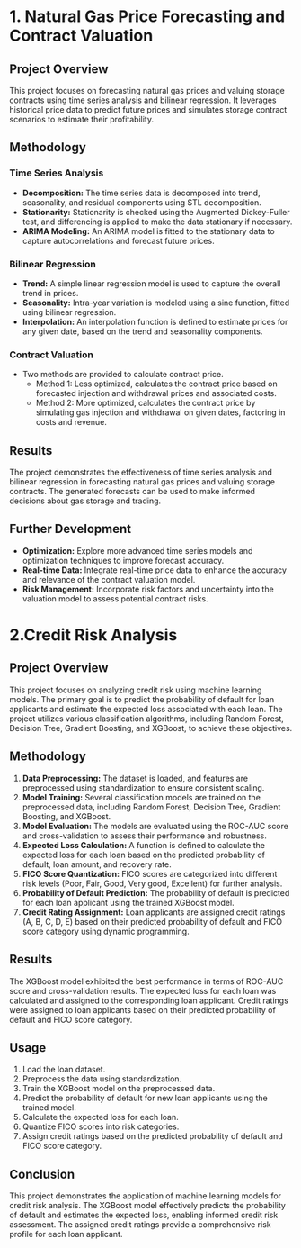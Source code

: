 # 1. Natural Gas Price Forecasting and Contract Valuation

## Project Overview

This project focuses on forecasting natural gas prices and valuing storage contracts using time series analysis and bilinear regression. It leverages historical price data to predict future prices and simulates storage contract scenarios to estimate their profitability.

## Methodology

### Time Series Analysis
- **Decomposition:** The time series data is decomposed into trend, seasonality, and residual components using STL decomposition.
- **Stationarity:** Stationarity is checked using the Augmented Dickey-Fuller test, and differencing is applied to make the data stationary if necessary.
- **ARIMA Modeling:** An ARIMA model is fitted to the stationary data to capture autocorrelations and forecast future prices.

### Bilinear Regression
- **Trend:** A simple linear regression model is used to capture the overall trend in prices.
- **Seasonality:** Intra-year variation is modeled using a sine function, fitted using bilinear regression.
- **Interpolation:** An interpolation function is defined to estimate prices for any given date, based on the trend and seasonality components.

### Contract Valuation
- Two methods are provided to calculate contract price.
   - Method 1: Less optimized, calculates the contract price based on forecasted injection and withdrawal prices and associated costs.
   - Method 2: More optimized, calculates the contract price by simulating gas injection and withdrawal on given dates, factoring in costs and revenue.

## Results
The project demonstrates the effectiveness of time series analysis and bilinear regression in forecasting natural gas prices and valuing storage contracts. The generated forecasts can be used to make informed decisions about gas storage and trading.

## Further Development
- **Optimization:** Explore more advanced time series models and optimization techniques to improve forecast accuracy.
- **Real-time Data:** Integrate real-time price data to enhance the accuracy and relevance of the contract valuation model.
- **Risk Management:** Incorporate risk factors and uncertainty into the valuation model to assess potential contract risks.


# 2.Credit Risk Analysis

## Project Overview
This project focuses on analyzing credit risk using machine learning models. The primary goal is to predict the probability of default for loan applicants and estimate the expected loss associated with each loan. The project utilizes various classification algorithms, including Random Forest, Decision Tree, Gradient Boosting, and XGBoost, to achieve these objectives.

## Methodology
1. **Data Preprocessing:** The dataset is loaded, and features are preprocessed using standardization to ensure consistent scaling.
2. **Model Training:** Several classification models are trained on the preprocessed data, including Random Forest, Decision Tree, Gradient Boosting, and XGBoost.
3. **Model Evaluation:** The models are evaluated using the ROC-AUC score and cross-validation to assess their performance and robustness.
4. **Expected Loss Calculation:** A function is defined to calculate the expected loss for each loan based on the predicted probability of default, loan amount, and recovery rate.
5. **FICO Score Quantization:** FICO scores are categorized into different risk levels (Poor, Fair, Good, Very good, Excellent) for further analysis.
6. **Probability of Default Prediction:** The probability of default is predicted for each loan applicant using the trained XGBoost model.
7. **Credit Rating Assignment:** Loan applicants are assigned credit ratings (A, B, C, D, E) based on their predicted probability of default and FICO score category using dynamic programming.

## Results
The XGBoost model exhibited the best performance in terms of ROC-AUC score and cross-validation results. The expected loss for each loan was calculated and assigned to the corresponding loan applicant. Credit ratings were assigned to loan applicants based on their predicted probability of default and FICO score category.

## Usage
1. Load the loan dataset.
2. Preprocess the data using standardization.
3. Train the XGBoost model on the preprocessed data.
4. Predict the probability of default for new loan applicants using the trained model.
5. Calculate the expected loss for each loan.
6. Quantize FICO scores into risk categories.
7. Assign credit ratings based on the predicted probability of default and FICO score category.

## Conclusion
This project demonstrates the application of machine learning models for credit risk analysis. The XGBoost model effectively predicts the probability of default and estimates the expected loss, enabling informed credit risk assessment. The assigned credit ratings provide a comprehensive risk profile for each loan applicant.
